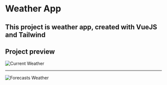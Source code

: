 # Weather App

## This project is weather app, created with VueJS and Tailwind

## Project preview

![Current Weather](./src/images/preview/current.png)

---

![Forecasts Weather](./src/images/preview/forecasts.png)
